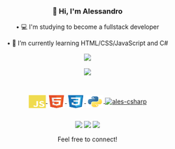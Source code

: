 <h3 align="center">👋 Hi, I'm Alessandro</h3>

<p align="center">
• 💻 I'm studying to become a fullstack developer 
  </p>
<p align="center">
• 🧠 I’m currently learning HTML/CSS/JavaScript and C# 
   </p>
</div>

  <div>
<p align="center">
  <a href="https://github.com/alesmacedo">
  <img align="center" height="180em" src="https://github-readme-stats.vercel.app/api?username=alesmacedo&show_icons=true&theme=dark&include_all_commits=true&count_private=true"/>
<p align="center">
  <img align="center" height="190em" src="https://github-readme-stats.vercel.app/api/top-langs/?username=alesmacedo&layout=compact&langs_count=7&theme=dark"/>
    </p>
</div>
  

<div style="display: inline_block"><br>
  <p align="center">
  <img align="center" alt="ales-Js" height="30" width="40" src="https://raw.githubusercontent.com/devicons/devicon/master/icons/javascript/javascript-plain.svg">
  <img align="center" alt="ales-HTML" height="30" width="40" src="https://raw.githubusercontent.com/devicons/devicon/master/icons/html5/html5-original.svg">
  <img align="center" alt="ales-CSS" height="30" width="40" src="https://raw.githubusercontent.com/devicons/devicon/master/icons/css3/css3-original.svg">
  <img align="center" alt="ales-Python" height="30" width="40" src="https://raw.githubusercontent.com/devicons/devicon/master/icons/python/python-original.svg">
  <img align="center" alt="ales-csharp" height="30" width="30" src="https://cdn-icons-png.flaticon.com/512/6132/6132221.png">
</div>

##

<div> 
  <p align="center">
  <a href="https://instagram.com/alesmacedo" target="_blank"><img src="https://img.shields.io/badge/-Instagram-%238650F0?style=for-the-badge&logo=instagram&logoColor=white" target="_blank"></a>
  <a href = "mailto:alesmacedo.s@gmail.com"><img src="https://img.shields.io/badge/-Gmail-%23D62121?style=for-the-badge&logo=gmail&logoColor=white" target="_blank"></a>
  <a href="https://www.linkedin.com/in/alesmacedo" target="_blank"><img src="https://img.shields.io/badge/-LinkedIn-%230077B5?style=for-the-badge&logo=linkedin&logoColor=white" target="_blank"></a> 
</div>
  
<p align="center">
  Feel free to connect!
  </p>


<!---
alesmacedo/alesmacedo is a ✨ special ✨ repository because its `README.md` (this file) appears on your GitHub profile.
You can click the Preview link to take a look at your changes.
--->
